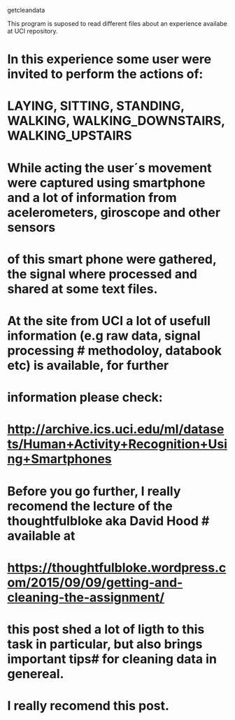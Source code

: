 getcleandata

This program is suposed to read different files about an experience availabe at UCI repository.
# In this experience some user were invited to perform the actions of:
# 
# LAYING, SITTING, STANDING, WALKING, WALKING_DOWNSTAIRS, WALKING_UPSTAIRS
# 
# While acting the user´s movement were captured using smartphone and a lot of information from acelerometers, giroscope and other sensors
# of this smart phone were gathered, the signal where processed and shared at some text files.
# At the site from UCI a lot of usefull information (e.g raw data, signal processing # methodoloy, databook etc) is available, for further
# information please check: 
#
# http://archive.ics.uci.edu/ml/datasets/Human+Activity+Recognition+Using+Smartphones
#
# Before you go further, I really recomend the lecture of the thoughtfulbloke aka David Hood # available at 
# https://thoughtfulbloke.wordpress.com/2015/09/09/getting-and-cleaning-the-assignment/
# this post shed a lot of ligth to this task in particular, but also brings important tips# for cleaning data in genereal. 
# I really recomend this post.
